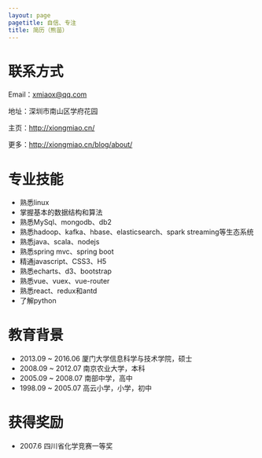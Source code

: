 ```yaml
---
layout: page
pagetitle: 自信、专注
title: 简历（熊苗）
---
```


# 联系方式

Email：xmiaox@qq.com

地址：深圳市南山区学府花园

主页：<http://xiongmiao.cn/>

更多：<http://xiongmiao.cn/blog/about/>

# 专业技能

- 熟悉linux
- 掌握基本的数据结构和算法
- 熟悉MySql、mongodb、db2
- 熟悉hadoop、kafka、hbase、elasticsearch、spark streaming等生态系统
- 熟悉java、scala、nodejs
- 熟悉spring mvc、spring boot
- 精通javascript、CSS3、H5
- 熟悉echarts、d3、bootstrap
- 熟悉vue、vuex、vue-router
- 熟悉react、redux和antd
- 了解python

# 教育背景

- 2013.09 ~ 2016.06 厦门大学信息科学与技术学院，硕士
- 2008.09 ~ 2012.07 南京农业大学，本科
- 2005.09 ~ 2008.07 南部中学，高中
- 1998.09 ~ 2005.07 高云小学，小学，初中

# 获得奖励

- 2007.6 四川省化学竞赛一等奖


